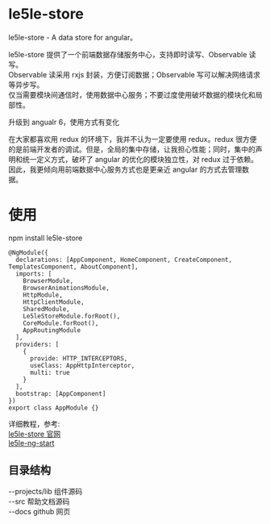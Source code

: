 # le5le-store

le5le-store - A data store for angular。

le5le-store 提供了一个前端数据存储服务中心，支持即时读写、Observable 读写。  
Observable 读采用 rxjs 封装，方便订阅数据；Observable 写可以解决网络请求等异步写。  
仅当需要模块间通信时，使用数据中心服务；不要过度使用破坏数据的模块化和局部性。

升级到 angualr 6，使用方式有变化

在大家都喜欢用 redux 的环境下，我并不认为一定要使用 redux。redux 很方便的是前端开发者的调试。但是，全局的集中存储，让我担心性能；同时，集中的声明和统一定义方式，破坏了 angular 的优化的模块独立性，对 redux 过于依赖。因此，我更倾向用前端数据中心服务方式也是更亲近 angular 的方式去管理数据。

# 使用

npm install le5le-store

```
@NgModule({
  declarations: [AppComponent, HomeComponent, CreateComponent, TemplatesComponent, AboutComponent],
  imports: [
    BrowserModule,
    BrowserAnimationsModule,
    HttpModule,
    HttpClientModule,
    SharedModule,
    Le5leStoreModule.forRoot(),
    CoreModule.forRoot(),
    AppRoutingModule
  ],
  providers: [
    {
      provide: HTTP_INTERCEPTORS,
      useClass: AppHttpInterceptor,
      multi: true
    }
  ],
  bootstrap: [AppComponent]
})
export class AppModule {}
```

详细教程，参考:  
 <a href="https://le5le-com.github.io/le5le-store" target="_blank">le5le-store 官网</a>  
<a href="https://github.com/le5le-com/le5le-ng-start" target="_blank">le5le-ng-start</a>

## 目录结构

--projects/lib 组件源码  
--src 帮助文档源码  
--docs github 网页
